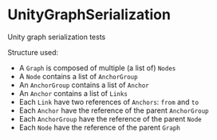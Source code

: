 # UnityGraphSerialization
Unity graph serialization tests

Structure used:
- A `Graph` is composed of multiple (a list of) `Nodes`
- A `Node` contains a list of `AnchorGroup`
- An `AnchorGroup` contains a list of `Anchor`
- An `Anchor` contains a list of `Links`
- Each `Link` have two references of `Anchors`: `from` and `to`
- Each `Anchor` have the reference of the parent `AnchorGroup`
- Each `AnchorGroup` have the reference of the parent `Node`
- Each `Node` have the reference of the parent `Graph`
